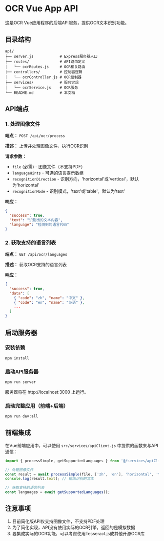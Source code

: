 # OCR Vue App API

这是OCR Vue应用程序的后端API服务，提供OCR文本识别功能。

## 目录结构

```
api/
├── server.js            # Express服务器入口
├── routes/              # API路由定义
│   └── ocrRoutes.js     # OCR相关路由
├── controllers/         # 控制器逻辑
│   └── ocrController.js # OCR控制器
├── services/            # 服务实现
│   └── ocrService.js    # OCR服务
└── README.md            # 本文档
```

## API端点

### 1. 处理图像文件

**端点：** `POST /api/ocr/process`

**描述：** 上传并处理图像文件，执行OCR识别

**请求参数：**
- `file` (必需) - 图像文件（不支持PDF）
- `languageHints` - 可选的语言提示数组
- `recognitionDirection` - 识别方向，'horizontal'或'vertical'，默认为'horizontal'
- `recognitionMode` - 识别模式，'text'或'table'，默认为'text'

**响应：**
```json
{
  "success": true,
  "text": "识别出的文本内容",
  "language": "检测到的语言代码"
}
```

### 2. 获取支持的语言列表

**端点：** `GET /api/ocr/languages`

**描述：** 获取OCR支持的语言列表

**响应：**
```json
{
  "success": true,
  "data": [
    { "code": "zh", "name": "中文" },
    { "code": "en", "name": "英语" },
    ...
  ]
}
```

## 启动服务器

### 安装依赖
```bash
npm install
```

### 启动API服务器
```bash
npm run server
```

服务器将在 http://localhost:3000 上运行。

### 启动完整应用（前端+后端）
```bash
npm run dev:all
```

## 前端集成

在Vue前端应用中，可以使用 `src/services/apiClient.js` 中提供的函数来与API通信：

```javascript
import { processSimple, getSupportedLanguages } from '@/services/apiClient';

// 处理图像文件
const result = await processSimple(file, ['zh', 'en'], 'horizontal', 'text');
console.log(result.text); // 输出识别的文本

// 获取支持的语言列表
const languages = await getSupportedLanguages();
```

## 注意事项

1. 目前简化版API仅支持图像文件，不支持PDF处理
2. 为了简化实现，API没有使用实际的OCR引擎，返回的是模拟数据
3. 要集成实际的OCR功能，可以考虑使用Tesseract.js或其他开源OCR库 